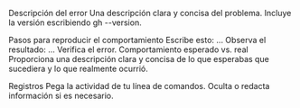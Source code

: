 Descripción del error
Una descripción clara y concisa del problema. Incluye la versión escribiendo gh --version.

Pasos para reproducir el comportamiento
Escribe esto: ...
Observa el resultado: ...
Verifica el error.
Comportamiento esperado vs. real
Proporciona una descripción clara y concisa de lo que esperabas que sucediera y lo que realmente ocurrió.

Registros
Pega la actividad de tu línea de comandos. Oculta o redacta información si es necesario.






